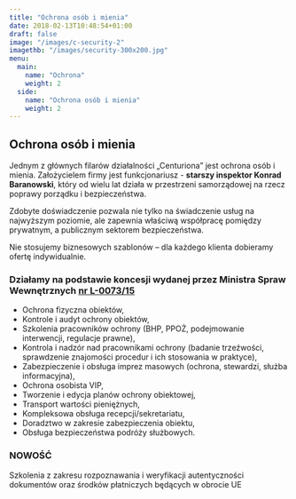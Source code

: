 ```yaml
---
title: "Ochrona osób i mienia"
date: 2018-02-13T10:48:54+01:00
draft: false
image: "/images/c-security-2"
imagethb: "/images/security-300x200.jpg"
menu:
  main:
    name: "Ochrona"
    weight: 2
  side:
    name: "Ochrona osób i mienia"
    weight: 2
---
```

## Ochrona osób i mienia 
Jednym z głównych filarów działalności „Centuriona” jest  ochrona osób i mienia. Założycielem firmy jest funkcjonariusz - **starszy inspektor Konrad Baranowski**, który od wielu lat działa w przestrzeni samorządowej na rzecz poprawy porządku i bezpieczeństwa.

Zdobyte doświadczenie pozwala nie tylko na świadczenie usług na najwyższym poziomie, ale zapewnia właściwą współpracę pomiędzy prywatnym, a publicznym sektorem bezpieczeństwa. 

Nie stosujemy biznesowych szablonów &ndash; dla każdego klienta dobieramy ofertę indywidualnie.

### Działamy na podstawie koncesji wydanej przez Ministra Spraw Wewnętrznych [nr L-0073/15](https://www.mswia.gov.pl/pl/bezpieczenstwo/koncesje-i-zezwolenia/262,Uslugi-ochrony-osob-i-mienia.html "Link do strony MSWiA ")
* Ochrona fizyczna obiektów,
* Kontrole i audyt ochrony obiektów,
* Szkolenia pracowników ochrony (BHP, PPOŻ, podejmowanie interwencji, regulacje prawne),
* Kontrola i nadzór nad pracownikami ochrony (badanie trzeźwości, sprawdzenie znajomości procedur i ich stosowania w praktyce),
* Zabezpieczenie i  obsługa imprez masowych (ochrona, stewardzi, służba informacyjna),
* Ochrona osobista VIP,
* Tworzenie i edycja planów ochrony obiektowej,
* Transport wartości pieniężnych,
* Kompleksowa obsługa recepcji/sekretariatu,
* Doradztwo w zakresie zabezpieczenia obiektu,
* Obsługa bezpieczeństwa podróży służbowych.

### NOWOŚĆ
<p class="highlight"> Szkolenia z zakresu rozpoznawania i weryfikacji autentyczności dokumentów oraz środków płatniczych będących w obrocie UE</p>